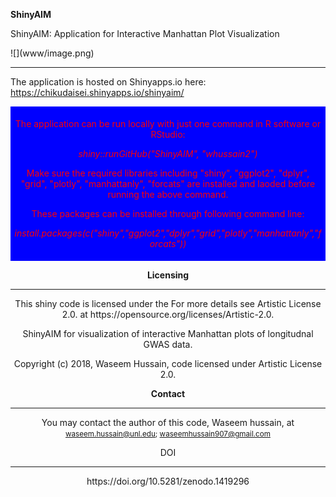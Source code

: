  <b> ShinyAIM</b>
 <p>ShinyAIM: Application for Interactive Manhattan Plot Visualization</p>
![](www/image.png)
<hr>
 
The application is hosted on Shinyapps.io here: https://chikudaisei.shinyapps.io/shinyaim/
<header class = "mainHeader">
<p>
<div style="background-color:blue;color:red;padding:5px;">
<p>The application can be run  locally with just one command in R software or RStudio:</p>
<p><i>shiny::runGitHub("ShinyAIM", "whussain2")</i></p>
<p>Make sure the required libraries including "shiny", "ggplot2", "dplyr", "grid", "plotly", "manhattanly", "forcats" are installed and laoded before running the above command.</p>
<p>These packages can be installed through following command line:</p> 
<p><i>install.packages(c("shiny","ggplot2","dplyr","grid","plotly","manhattanly","forcats"))</i></p>
</div>

<b>Licensing</b>
<hr>
<p>This shiny code is licensed under the For more details see Artistic License 2.0. at https://opensource.org/licenses/Artistic-2.0.</p> 
<p>ShinyAIM for visualization of interactive Manhattan plots of longitudnal GWAS data.</p>
<p>Copyright (c) 2018, Waseem Hussain,  code licensed under Artistic License 2.0.</p>


<b>Contact</b>
<hr>

You may contact the author of this code, Waseem hussain, at<small> <waseem.hussain@unl.edu>; <waseemhussain907@gmail.com></small>

DOI 
<hr>
https://doi.org/10.5281/zenodo.1419296

